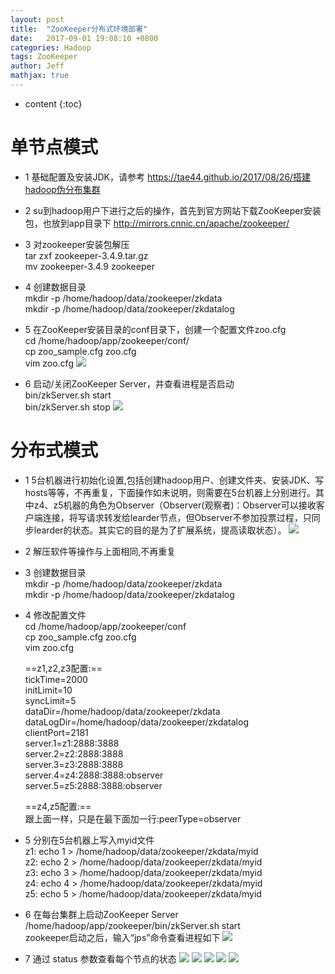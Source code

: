 ```yaml
---
layout: post
title:  "ZooKeeper分布式环境部署"
date:   2017-09-01 19:08:10 +0800
categories: Hadoop
tags: ZooKeeper
author: Jeff
mathjax: true
---
```


* content
{:toc}


# 单节点模式
* 1 基础配置及安装JDK，请参考 https://tae44.github.io/2017/08/26/搭建hadoop伪分布集群

* 2 su到hadoop用户下进行之后的操作，首先到官方网站下载ZooKeeper安装包，也放到app目录下
	http://mirrors.cnnic.cn/apache/zookeeper/

* 3 对zookeeper安装包解压<br>
	tar zxf zookeeper-3.4.9.tar.gz<br>
	mv zookeeper-3.4.9 zookeeper

* 4 创建数据目录<br>
	mkdir -p /home/hadoop/data/zookeeper/zkdata<br>
	mkdir -p /home/hadoop/data/zookeeper/zkdatalog

* 5 在ZooKeeper安装目录的conf目录下，创建一个配置文件zoo.cfg<br>
	cd /home/hadoop/app/zookeeper/conf/<br>
	cp zoo_sample.cfg zoo.cfg<br>
	vim zoo.cfg
	![](http://ov7z79pcc.bkt.clouddn.com/15042653823153.jpg)

* 6 启动/关闭ZooKeeper Server，并查看进程是否启动<br>
	bin/zkServer.sh start<br>
	bin/zkServer.sh stop
	![](http://ov7z79pcc.bkt.clouddn.com/15042654070134.jpg)

# 分布式模式
* 1 5台机器进行初始化设置,包括创建hadoop用户、创建文件夹、安装JDK、写hosts等等，不再重复，下面操作如未说明，则需要在5台机器上分别进行。其中z4、z5机器的角色为Observer（Observer(观察者)：Observer可以接收客户端连接，将写请求转发给learder节点，但Observer不参加投票过程，只同步learder的状态。其实它的目的是为了扩展系统，提高读取状态）。
    ![](http://ov7z79pcc.bkt.clouddn.com/15042655532092.jpg)

* 2 解压软件等操作与上面相同,不再重复

* 3 创建数据目录<br>
	mkdir -p /home/hadoop/data/zookeeper/zkdata<br>
	mkdir -p /home/hadoop/data/zookeeper/zkdatalog

* 4 修改配置文件<br>
	cd /home/hadoop/app/zookeeper/conf<br>
	cp zoo_sample.cfg zoo.cfg<br>
	vim zoo.cfg<br>

	==z1,z2,z3配置:==<br>
	tickTime=2000<br>
	initLimit=10<br>
	syncLimit=5<br>
	dataDir=/home/hadoop/data/zookeeper/zkdata<br>
	dataLogDir=/home/hadoop/data/zookeeper/zkdatalog<br>
	clientPort=2181<br>
	server.1=z1:2888:3888<br>
	server.2=z2:2888:3888<br>
	server.3=z3:2888:3888<br>
	server.4=z4:2888:3888:observer<br>
	server.5=z5:2888:3888:observer<br>

	==z4,z5配置:==<br>
	跟上面一样，只是在最下面加一行:peerType=observer<br>

* 5 分别在5台机器上写入myid文件<br>
	z1: echo 1 > /home/hadoop/data/zookeeper/zkdata/myid<br>
	z2: echo 2 > /home/hadoop/data/zookeeper/zkdata/myid<br>
	z3: echo 3 > /home/hadoop/data/zookeeper/zkdata/myid<br>
	z4: echo 4 > /home/hadoop/data/zookeeper/zkdata/myid<br>
	z5: echo 5 > /home/hadoop/data/zookeeper/zkdata/myid

* 6 在每台集群上启动ZooKeeper Server<br>
	/home/hadoop/app/zookeeper/bin/zkServer.sh start<br>
	zookeeper启动之后，输入“jps”命令查看进程如下
	![](http://ov7z79pcc.bkt.clouddn.com/15042660682632.jpg)

* 7 通过 status 参数查看每个节点的状态
    ![](http://ov7z79pcc.bkt.clouddn.com/15042661040085.jpg)
    ![](http://ov7z79pcc.bkt.clouddn.com/15042661164075.jpg)
    ![](http://ov7z79pcc.bkt.clouddn.com/15042661289035.jpg)
    ![](http://ov7z79pcc.bkt.clouddn.com/15042661413026.jpg)
    ![](http://ov7z79pcc.bkt.clouddn.com/15042661562385.jpg)


